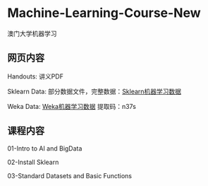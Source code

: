 # Machine-Learning-Course-New
澳门大学机器学习

## 网页内容

Handouts: 讲义PDF  

Sklearn Data: 部分数据文件，完整数据：[Sklearn机器学习数据](https://pan.baidu.com/s/1ZkP4kNRZLEcO71mUJ4zbCw)

Weka Data: [Weka机器学习数据](https://pan.baidu.com/s/1ozF0p6DvKOhPHjwAF3hjKg) 提取码：n37s

## 课程内容

01-Intro to AI and BigData  

02-Install Sklearn  

03-Standard Datasets and Basic Functions
